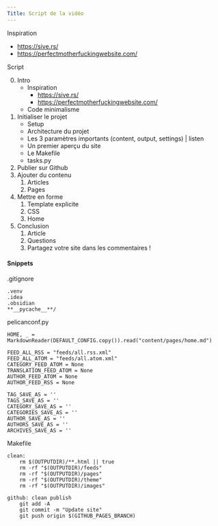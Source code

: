 ```yaml
---
Title: Script de la vidéo
---
```

Inspiration

- https://sive.rs/
- https://perfectmotherfuckingwebsite.com/

Script

0. Intro 
	-  Inspiration
		- https://sive.rs/
		- https://perfectmotherfuckingwebsite.com/
	- Code minimalisme
1. Initialiser le projet 
	- Setup
	- Architecture du projet
	- Les 3 paramètres importants (content, output, settings) | listen
	- Un premier aperçu du site
	- Le Makefile
	- tasks.py
2. Publier sur Github
3. Ajouter du contenu
	1. Articles
	2. Pages
4. Mettre en forme
	1. Template explicite
	2. CSS
	3. Home
5. Conclusion
	1. Article
	2. Questions
	3. Partagez votre site dans les commentaires !


#### Snippets

.gitignore
```
.venv  
.idea  
.obsidian  
**__pycache__**/
```


pelicanconf.py
```
HOME, _ = MarkdownReader(DEFAULT_CONFIG.copy()).read("content/pages/home.md")

FEED_ALL_RSS = "feeds/all.rss.xml"  
FEED_ALL_ATOM = "feeds/all.atom.xml"  
CATEGORY_FEED_ATOM = None  
TRANSLATION_FEED_ATOM = None  
AUTHOR_FEED_ATOM = None  
AUTHOR_FEED_RSS = None

TAG_SAVE_AS = ''  
TAGS_SAVE_AS = ''  
CATEGORY_SAVE_AS = ''  
CATEGORIES_SAVE_AS = ''  
AUTHOR_SAVE_AS = ''  
AUTHORS_SAVE_AS = ''  
ARCHIVES_SAVE_AS = ''
```

Makefile
```
clean:
	rm $(OUTPUTDIR)/**.html || true
	rm -rf "$(OUTPUTDIR)/feeds"
	rm -rf "$(OUTPUTDIR)/pages"
	rm -rf "$(OUTPUTDIR)/theme"
	rm -rf "$(OUTPUTDIR)/images"
	
github: clean publish
	git add -A
	git commit -m "Update site"
	git push origin $(GITHUB_PAGES_BRANCH)
```


